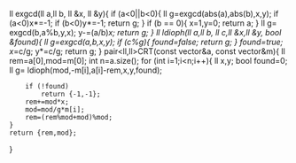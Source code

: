 ll exgcd(ll a,ll b, ll  &x, ll &y){
    if (a<0||b<0){
        ll g=exgcd(abs(a),abs(b),x,y);
        if (a<0)x*=-1;
        if (b<0)y*=-1;
        return g;
    }
    if (b == 0){
        x=1,y=0;
        return a;
    }
    ll g= exgcd(b,a%b,y,x);
    y-=(a/b)*x;
    return g;
}
ll ldioph(ll a,ll b, ll c,ll &x,ll &y, bool &found){
    ll g=exgcd(a,b,x,y);
    if (c%g){
        found=false;
        return g;
    }
    found=true;
    x*=c/g;
    y*=c/g;
    return g;
}
pair<ll,ll>CRT(const vector<ll>&a, const vector<ll>&m){
    ll rem=a[0],mod=m[0];
    int n=a.size();
    for (int i=1;i<n;i++){
        ll x,y;
        bool found=0;
        ll g= ldioph(mod,-m[i],a[i]-rem,x,y,found);

        if (!found)
            return {-1,-1};
        rem+=mod*x;
        mod=mod/g*m[i];
        rem=(rem%mod+mod)%mod;
    }
    return {rem,mod};

}
